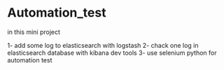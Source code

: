# Automation_test
in this mini project 

1-  add some log to elasticsearch with logstash 
2- chack one log in elasticsearch database with kibana dev tools 
3- use selenium python for automation test 
